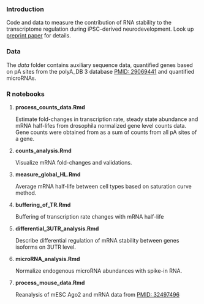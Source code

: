 ### Introduction
Code and data to measure the contribution of RNA stability to the transcriptome regulation during iPSC-derived neurodevelopment. Look up [preprint paper](https://www.biorxiv.org/content/10.1101/2021.12.11.472181v1) for details.

### Data
The *data* folder contains auxiliary sequence data, quantified genes based on pA sites from the polyA_DB 3 database [PMID: 29069441](https://www.ncbi.nlm.nih.gov/pmc/articles/PMC5753232/) and quantified microRNAs. 

### R notebooks
1. **process_counts_data.Rmd**

   Estimate fold-changes in transcription rate, steady state abundance and mRNA half-lifes from drosophila normalized gene level counts data. Gene counts were obtained from as a sum of counts from all pA sites of a gene.
2. **counts_analysis.Rmd**

   Visualize mRNA fold-changes and validations.
3. **measure_global_HL.Rmd**

   Average mRNA half-life between cell types based on saturation curve method.
4. **buffering_of_TR.Rmd**

   Buffering of transcription rate changes with mRNA half-life
5. **differential_3UTR_analysis.Rmd**

   Describe differential regulation of mRNA stability between genes isoforms on 3UTR level.
6. **microRNA_analysis.Rmd**

   Normalize endogenous microRNA abundances with spike-in RNA.
7. **process_mouse_data.Rmd**

   Reanalysis of mESC Ago2 and mRNA data from [PMID: 32497496](https://www.sciencedirect.com/science/article/pii/S1097276520303105?via%3Dihub)
